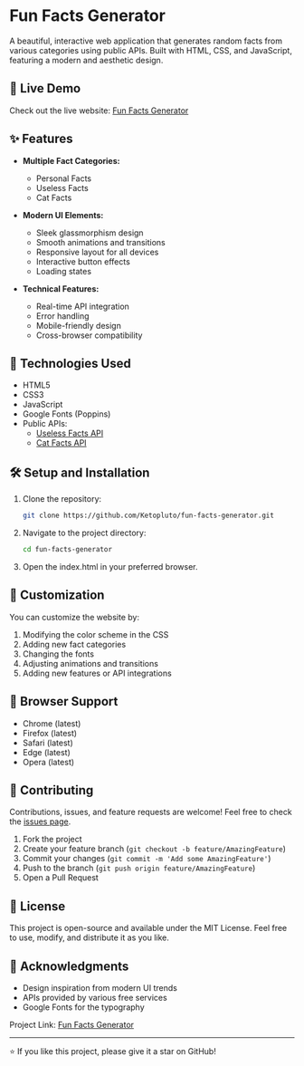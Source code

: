 # Fun Facts Generator

A beautiful, interactive web application that generates random facts from various categories using public APIs. Built with HTML, CSS, and JavaScript, featuring a modern and aesthetic design.

## 🌟 Live Demo

Check out the live website: [Fun Facts Generator](https://ketopluto.github.io/fun-facts-generator/)

## ✨ Features

- **Multiple Fact Categories:**
  - Personal Facts
  - Useless Facts
  - Cat Facts

- **Modern UI Elements:**
  - Sleek glassmorphism design
  - Smooth animations and transitions
  - Responsive layout for all devices
  - Interactive button effects
  - Loading states

- **Technical Features:**
  - Real-time API integration
  - Error handling
  - Mobile-friendly design
  - Cross-browser compatibility

## 🚀 Technologies Used

- HTML5
- CSS3
- JavaScript
- Google Fonts (Poppins)
- Public APIs:
  - [Useless Facts API](https://uselessfacts.jsph.pl/)
  - [Cat Facts API](https://catfact.ninja/)

## 🛠️ Setup and Installation

1. Clone the repository:
   ```bash
   git clone https://github.com/Ketopluto/fun-facts-generator.git
2. Navigate to the project directory:
   ```bash
   cd fun-facts-generator
3. Open the index.html in your preferred browser.

## 🎨 Customization

You can customize the website by:

1. Modifying the color scheme in the CSS
2. Adding new fact categories
3. Changing the fonts
4. Adjusting animations and transitions
5. Adding new features or API integrations

## 📱 Browser Support

- Chrome (latest)
- Firefox (latest)
- Safari (latest)
- Edge (latest)
- Opera (latest)

## 🤝 Contributing

Contributions, issues, and feature requests are welcome! Feel free to check the [issues page](https://github.com/Ketopluto/fun-facts-generator/issues).

1. Fork the project
2. Create your feature branch (`git checkout -b feature/AmazingFeature`)
3. Commit your changes (`git commit -m 'Add some AmazingFeature'`)
4. Push to the branch (`git push origin feature/AmazingFeature`)
5. Open a Pull Request

## 📝 License

This project is open-source and available under the MIT License. Feel free to use, modify, and distribute it as you like.

## 🙏 Acknowledgments

- Design inspiration from modern UI trends
- APIs provided by various free services
- Google Fonts for the typography

Project Link: [Fun Facts Generator](https://ketopluto.github.io/fun-facts-generator/)

---

⭐️ If you like this project, please give it a star on GitHub!

